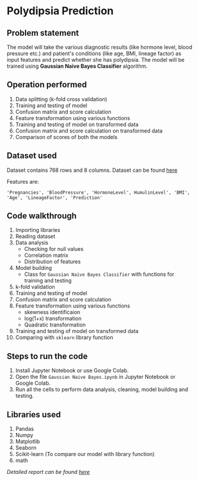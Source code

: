# Polydipsia Prediction

## Problem statement

The model will take the various diagnostic results (like hormone level, blood pressure etc.) and patient's conditions (like age, BMI, lineage factor) as input features and predict whether she has polydipsia. The model will be trained using **Gaussian Naive Bayes Classifier** algorithm. 

## Operation performed

1. Data splitting (k-fold cross validation)
2. Training and testing of model
3. Confusion matrix and score calculation
4. Feature transformation using various functions
5. Training and testing of model on transformed data
6. Confusion matrix and score calculation on transformed data
7. Comparison of scores of both the models

## Dataset used

Dataset contains 768 rows and 8 columns. Dataset can be found [here](/Gaussian%20Naive%20Bayes/polydipsia.csv)

Features are:

`'Pregnancies', 'BloodPressure', 'HormoneLevel', HumulinLevel', 'BMI', 'Age', 'LineageFactor', 'Prediction'`

## Code walkthrough

1. Importing libraries
2. Reading dataset
3. Data analysis
    - Checking for null values
    - Correlation matrix
    - Distribution of features
4. Model building
    - Class for `Gaussian Naive Bayes Classifier` with functions for training and testing
5. k-fold validation
6. Training and testing of model
7. Confusion matrix and score calculation
8. Feature transformation using various functions
    - skewness identificaion
    - log(1+x) transformation
    - Quadratic transformation
9. Training and testing of model on transformed data
10. Comparing with `sklearn` library function

## Steps to run the code

1. Install Jupyter Notebook or use Google Colab.
2. Open the file `Gaussian Naive Bayes.ipynb` in Jupyter Notebook or Google Colab.
3. Run all the cells to perform data analysis, cleaning, model building and testing.

## Libraries used

1. Pandas
2. Numpy
3. Matplotlib
4. Seaborn
5. Scikit-learn (To compare our model with library function)
6. math

*Detailed report can be found [here](/Gaussian%20Naive%20Bayes/Polydipsia%20Prediction%20using%20Gaussian%20Naive%20Bayes%20Classifier%20Learning%20Model%20-%20Report.pdf)*
